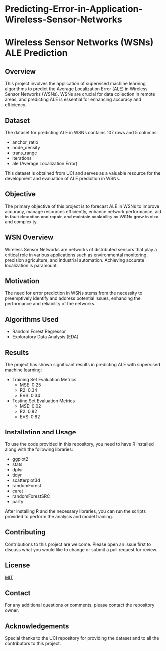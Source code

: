 # Predicting-Error-in-Application-Wireless-Sensor-Networks

# Wireless Sensor Networks (WSNs) ALE Prediction

## Overview
This project involves the application of supervised machine learning algorithms to predict the Average Localization Error (ALE) in Wireless Sensor Networks (WSNs). WSNs are crucial for data collection in remote areas, and predicting ALE is essential for enhancing accuracy and efficiency.

## Dataset
The dataset for predicting ALE in WSNs contains 107 rows and 5 columns:
- anchor_ratio
- node_density
- trans_range
- iterations
- ale (Average Localization Error)

This dataset is obtained from UCI and serves as a valuable resource for the development and evaluation of ALE prediction in WSNs.

## Objective
The primary objective of this project is to forecast ALE in WSNs to improve accuracy, manage resources efficiently, enhance network performance, aid in fault detection and repair, and maintain scalability as WSNs grow in size and complexity.

## WSN Overview
Wireless Sensor Networks are networks of distributed sensors that play a critical role in various applications such as environmental monitoring, precision agriculture, and industrial automation. Achieving accurate localization is paramount.

## Motivation
The need for error prediction in WSNs stems from the necessity to preemptively identify and address potential issues, enhancing the performance and reliability of the networks.

## Algorithms Used
- Random Forest Regressor
- Exploratory Data Analysis (EDA)

## Results
The project has shown significant results in predicting ALE with supervised machine learning:
- Training Set Evaluation Metrics
  - MSE: 0.25
  - R2: 0.34
  - EVS: 0.34
- Testing Set Evaluation Metrics
  - MSE: 0.02
  - R2: 0.82
  - EVS: 0.82

## Installation and Usage
To use the code provided in this repository, you need to have R installed along with the following libraries:
- ggplot2
- stats
- dplyr
- tidyr
- scatterplot3d
- randomForest
- caret
- randomForestSRC
- party

After installing R and the necessary libraries, you can run the scripts provided to perform the analysis and model training.

## Contributing
Contributions to this project are welcome. Please open an issue first to discuss what you would like to change or submit a pull request for review.

## License
[MIT](https://choosealicense.com/licenses/mit/)

## Contact
For any additional questions or comments, please contact the repository owner.

## Acknowledgements
Special thanks to the UCI repository for providing the dataset and to all the contributors to this project.
